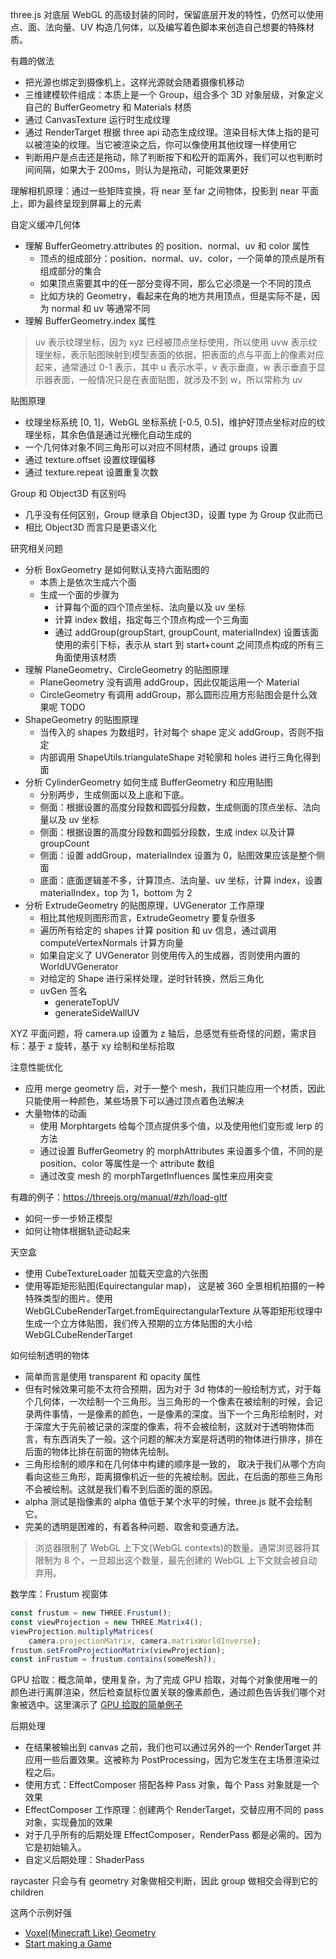 three.js 对底层 WebGL 的高级封装的同时，保留底层开发的特性，仍然可以使用点、面、法向量、UV 构造几何体，以及编写着色脚本来创造自己想要的特殊材质。

有趣的做法
* 把光源也绑定到摄像机上，这样光源就会随着摄像机移动
* 三维建模软件组成：本质上是一个 Group，组合多个 3D 对象层级，对象定义自己的 BufferGeometry 和 Materials 材质
* 通过 CanvasTexture 运行时生成纹理
* 通过 RenderTarget 根据 three api 动态生成纹理。渲染目标大体上指的是可以被渲染的纹理。当它被渲染之后，你可以像使用其他纹理一样使用它
* 判断用户是点击还是拖动，除了判断按下和松开的距离外，我们可以也判断时间间隔，如果大于 200ms，则认为是拖动，可能效果更好

理解相机原理：通过一些矩阵变换，将 near 至 far 之间物体，投影到 near 平面上，即为最终呈现到屏幕上的元素

自定义缓冲几何体
* 理解 BufferGeometry.attributes 的 position、normal、uv 和 color 属性
  * 顶点的组成部分：position、normal、uv、color，一个简单的顶点是所有组成部分的集合
  * 如果顶点需要其中的任一部分变得不同，那么它必须是一个不同的顶点
  * 比如方块的 Geometry，看起来在角的地方共用顶点，但是实际不是，因为 normal 和 uv 等通常不同
* 理解 BufferGeometry.index 属性

> uv 表示纹理坐标，因为 xyz 已经被顶点坐标使用，所以使用 uvw 表示纹理坐标，表示贴图映射到模型表面的依据，把表面的点与平面上的像素对应起来，通常通过 0-1 表示，其中 u 表示水平，v 表示垂直，w 表示垂直于显示器表面，一般情况只是在表面贴图，就涉及不到 w，所以常称为 uv

贴图原理
* 纹理坐标系统 [0, 1]，WebGL 坐标系统 [-0.5, 0.5]，维护好顶点坐标对应的纹理坐标，其余色值是通过光栅化自动生成的
* 一个几何体对象不同三角形可以对应不同材质，通过 groups 设置
* 通过 texture.offset 设置纹理偏移
* 通过 texture.repeat 设置重复次数

Group 和 Object3D 有区别吗
* 几乎没有任何区别，Group 继承自 Object3D，设置 type 为 Group 仅此而已
* 相比 Object3D 而言只是更语义化

研究相关问题
* 分析 BoxGeometry 是如何默认支持六面贴图的
  * 本质上是依次生成六个面
  * 生成一个面的步骤为
    * 计算每个面的四个顶点坐标、法向量以及 uv 坐标
    * 计算 index 数组，指定每三个顶点构成一个三角面
    * 通过 addGroup(groupStart, groupCount, materialIndex) 设置该面使用的索引下标，表示从 start 到 start+count 之间顶点构成的所有三角面使用该材质
* 理解 PlaneGeometry、CircleGeometry 的贴图原理
  * PlaneGeometry 没有调用 addGroup，因此仅能运用一个 Material
  * CircleGeometry 有调用 addGroup，那么圆形应用方形贴图会是什么效果呢 TODO
* ShapeGeometry 的贴图原理
  * 当传入的 shapes 为数组时，针对每个 shape 定义 addGroup，否则不指定
  * 内部调用 ShapeUtils.triangulateShape 对轮廓和 holes 进行三角化得到面
* 分析 CylinderGeometry 如何生成 BufferGeometry 和应用贴图
  * 分别两步，生成侧面以及上底和下底。
  * 侧面：根据设置的高度分段数和圆弧分段数，生成侧面的顶点坐标、法向量以及 uv 坐标
  * 侧面：根据设置的高度分段数和圆弧分段数，生成 index 以及计算 groupCount
  * 侧面：设置 addGroup，materialIndex 设置为 0，贴图效果应该是整个侧面
  * 底面：底面逻辑差不多，计算顶点、法向量、uv 坐标，计算 index，设置 materialIndex，top 为 1，bottom 为 2
* 分析 ExtrudeGeometry 的贴图原理，UVGenerator 工作原理
  * 相比其他规则图形而言，ExtrudeGeometry 要复杂很多
  * 遍历所有给定的 shapes 计算 position 和 uv 信息，通过调用 computeVertexNormals 计算方向量
  * 如果自定义了 UVGenerator 则使用传入的生成器，否则使用内置的 WorldUVGenerator
  * 对给定的 Shape 进行采样处理，逆时针转换，然后三角化
  * uvGen 签名
     * generateTopUV
     * generateSideWallUV

XYZ 平面问题，将 camera.up 设置为 z 轴后，总感觉有些奇怪的问题，需求目标：基于 z 旋转，基于 xy 绘制和坐标拾取

注意性能优化
* 应用 merge geometry 后，对于一整个 mesh，我们只能应用一个材质，因此只能使用一种颜色，某些场景下可以通过顶点着色法解决
* 大量物体的动画
  * 使用 Morphtargets 给每个顶点提供多个值，以及使用他们变形或 lerp 的方法
  * 通过设置 BufferGeometry 的 morphAttributes 来设置多个值，不同的是 position、color 等属性是一个 attribute 数组
  * 通过改变 mesh 的 morphTargetInfluences 属性来应用突变

有趣的例子：https://threejs.org/manual/#zh/load-gltf
* 如何一步一步矫正模型
* 如何让物体根据轨迹动起来

天空盒
* 使用 CubeTextureLoader 加载天空盒的六张图
* 使用等距矩形贴图(Equirectangular map)， 这是被 360 全景相机拍摄的一种特殊类型的图片。使用 WebGLCubeRenderTarget.fromEquirectangularTexture 从等距矩形纹理中生成一个立方体贴图，我们传入预期的立方体贴图的大小给 WebGLCubeRenderTarget

如何绘制透明的物体
* 简单而言是使用 transparent 和 opacity 属性
* 但有时候效果可能不太符合预期，因为对于 3d 物体的一般绘制方式，对于每个几何体，一次绘制一个三角形。当三角形的一个像素在被绘制的时候，会记录两件事情，一是像素的颜色，一是像素的深度。当下一个三角形绘制时，对于深度大于先前被记录的深度的像素，将不会被绘制，这就对于透明物体而言，有东西消失了一般。这个问题的解决方案是将透明的物体进行排序，排在后面的物体比排在前面的物体先绘制。
* 三角形绘制的顺序和在几何体中构建的顺序是一致的， 取决于我们从哪个方向看向这些三角形，距离摄像机近一些的先被绘制。因此，在后面的那些三角形不会被绘制。这就是我们看不到后面的面的原因。
* alpha 测试是指像素的 alpha 值低于某个水平的时候，three.js 就不会绘制它。
* 完美的透明是困难的，有着各种问题、取舍和变通方法。

> 浏览器限制了 WebGL 上下文(WebGL contexts)的数量。通常浏览器将其限制为 8 个，一旦超出这个数量，最先创建的 WebGL 上下文就会被自动弃用。

数学库：Frustum 视窗体
```js
const frustum = new THREE.Frustum();
const viewProjection = new THREE.Matrix4();
viewProjection.multiplyMatrices(
    camera.projectionMatrix, camera.matrixWorldInverse);
frustum.setFromProjectionMatrix(viewProjection);
const inFrustum = frustum.contains(someMesh));
```

GPU 拾取：概念简单，使用复杂，为了完成 GPU 拾取，对每个对象使用唯一的颜色进行离屏渲染，然后检查鼠标位置关联的像素颜色，通过颜色告诉我们哪个对象被选中。这里演示了 [GPU 拾取的简单例子](https://threejs.org/manual/#zh/picking)

后期处理
* 在结果被输出到 canvas 之前，我们也可以通过另外的一个 RenderTarget 并应用一些后置效果。这被称为 PostProcessing，因为它发生在主场景渲染过程之后。
* 使用方式：EffectComposer 搭配各种 Pass 对象，每个 Pass 对象就是一个效果
* EffectComposer 工作原理：创建两个 RenderTarget，交替应用不同的 pass 对象，实现叠加的效果
* 对于几乎所有的后期处理 EffectComposer，RenderPass 都是必需的。因为它是初始输入。
* 自定义后期处理：ShaderPass

raycaster 只会与有 geometry 对象做相交判断，因此 group 做相交会得到它的 children

这两个示例好强
* [Voxel(Minecraft Like) Geometry](https://threejs.org/manual/#zh/voxel-geometry)
* [Start making a Game](https://threejs.org/manual/#zh/game)